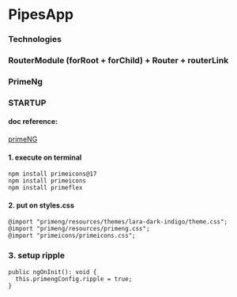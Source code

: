 # PipesApp

### Technologies
### RouterModule (forRoot + forChild) + Router + routerLink

### PrimeNg

### STARTUP
####  doc reference:
[primeNG](https://v17.primeng.org/configuration)
#### 1. execute on terminal
```
npm install primeicons@17
npm install primeicons
npm install primeflex
```
#### 2. put on styles.css
```
@import "primeng/resources/themes/lara-dark-indigo/theme.css";
@import "primeng/resources/primeng.css";
@import "primeicons/primeicons.css";
```
### 3. setup ripple
```
public ngOnInit(): void {
  this.primengConfig.ripple = true;
}
```
